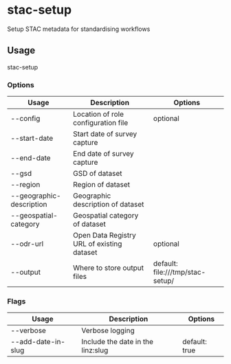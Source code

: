 # stac-setup

Setup STAC metadata for standardising workflows

## Usage

stac-setup <options>

### Options

| Usage                          | Description                                | Options                          |
| ------------------------------ | ------------------------------------------ | -------------------------------- |
| --config <str>                 | Location of role configuration file        | optional                         |
| --start-date <str>             | Start date of survey capture               |                                  |
| --end-date <str>               | End date of survey capture                 |                                  |
| --gsd <str>                    | GSD of dataset                             |                                  |
| --region <str>                 | Region of dataset                          |                                  |
| --geographic-description <str> | Geographic description of dataset          |                                  |
| --geospatial-category <str>    | Geospatial category of dataset             |                                  |
| --odr-url <str>                | Open Data Registry URL of existing dataset | optional                         |
| --output <value>               | Where to store output files                | default: file:///tmp/stac-setup/ |

### Flags

| Usage              | Description                       | Options       |
| ------------------ | --------------------------------- | ------------- |
| --verbose          | Verbose logging                   |               |
| --add-date-in-slug | Include the date in the linz:slug | default: true |

<!-- This file has been autogenerated by src/readme/readme.generate.ts -->
